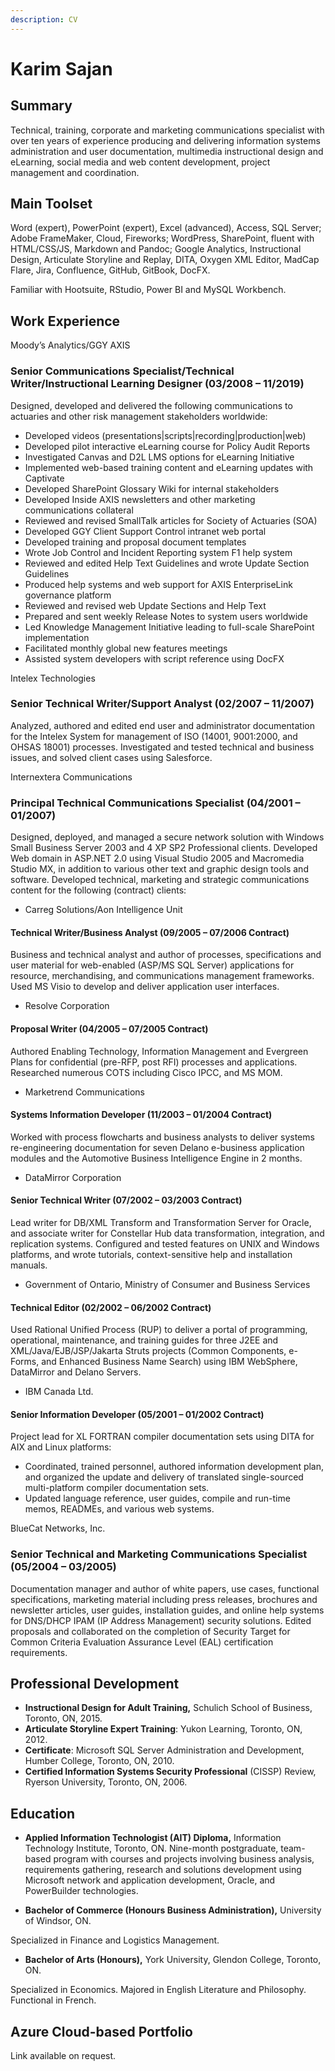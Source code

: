 ```yaml
---
description: CV
---
```


# Karim Sajan

## Summary

Technical, training, corporate and marketing communications specialist with over ten years of experience producing and delivering information systems administration and user documentation, multimedia instructional design and eLearning, social media and web content development, project management and coordination.

## Main Toolset

Word \(expert\), PowerPoint \(expert\), Excel \(advanced\), Access, SQL Server; Adobe FrameMaker, Cloud, Fireworks; WordPress, SharePoint, fluent with HTML/CSS/JS, Markdown and Pandoc; Google Analytics, Instructional Design, Articulate Storyline and Replay, DITA, Oxygen XML Editor, MadCap Flare, Jira, Confluence, GitHub, GitBook, DocFX.

Familiar with Hootsuite, RStudio, Power BI and MySQL Workbench.

## Work Experience

Moody’s Analytics/GGY AXIS

### Senior Communications Specialist/Technical Writer/Instructional Learning Designer \(03/2008 – 11/2019\)

Designed, developed and delivered the following communications to actuaries and other risk management stakeholders worldwide:

* Developed videos \(presentations\|scripts\|recording\|production\|web\)
* Developed pilot interactive eLearning course for Policy Audit Reports
* Investigated Canvas and D2L LMS options for eLearning Initiative
* Implemented web-based training content and eLearning updates with Captivate
* Developed SharePoint Glossary Wiki for internal stakeholders
* Developed Inside AXIS newsletters and other marketing communications collateral
* Reviewed and revised SmallTalk articles for Society of Actuaries \(SOA\)
* Developed GGY Client Support Control intranet web portal
* Developed training and proposal document templates
* Wrote Job Control and Incident Reporting system F1 help system
* Reviewed and edited Help Text Guidelines and wrote Update Section Guidelines
* Produced help systems and web support for AXIS EnterpriseLink governance platform
* Reviewed and revised web Update Sections and Help Text
* Prepared and sent weekly Release Notes to system users worldwide
* Led Knowledge Management Initiative leading to full-scale SharePoint implementation
* Facilitated monthly global new features meetings
* Assisted system developers with script reference using DocFX

Intelex Technologies

### Senior Technical Writer/Support Analyst \(02/2007 – 11/2007\)

Analyzed, authored and edited end user and administrator documentation for the Intelex System for management of ISO \(14001, 9001:2000, and OHSAS 18001\) processes. Investigated and tested technical and business issues, and solved client cases using Salesforce.

Internextera Communications

### Principal Technical Communications Specialist \(04/2001 – 01/2007\)

Designed, deployed, and managed a secure network solution with Windows Small Business Server 2003 and 4 XP SP2 Professional clients. Developed Web domain in ASP.NET 2.0 using Visual Studio 2005 and Macromedia Studio MX, in addition to various other text and graphic design tools and software. Developed technical, marketing and strategic communications content for the following \(contract\) clients:

* Carreg Solutions/Aon Intelligence Unit

####  Technical Writer/Business Analyst \(09/2005 – 07/2006 Contract\)

Business and technical analyst and author of processes, specifications and user material for web-enabled \(ASP/MS SQL Server\) applications for resource, merchandising, and communications management frameworks. Used MS Visio to develop and deliver application user interfaces.

* Resolve Corporation

####  Proposal Writer \(04/2005 – 07/2005 Contract\)

Authored Enabling Technology, Information Management and Evergreen Plans for confidential \(pre-RFP, post RFI\) processes and applications. Researched numerous COTS including Cisco IPCC, and MS MOM.

* Marketrend Communications

####  Systems Information Developer \(11/2003 – 01/2004 Contract\)

Worked with process flowcharts and business analysts to deliver systems re-engineering documentation for seven Delano e-business application modules and the Automotive Business Intelligence Engine in 2 months.

* DataMirror Corporation

####  Senior Technical Writer \(07/2002 – 03/2003 Contract\)

Lead writer for DB/XML Transform and Transformation Server for Oracle, and associate writer for Constellar Hub data transformation, integration, and replication systems. Configured and tested features on UNIX and Windows platforms, and wrote tutorials, context-sensitive help and installation manuals.

* Government of Ontario, Ministry of Consumer and Business Services

####  Technical Editor \(02/2002 – 06/2002 Contract\)

Used Rational Unified Process \(RUP\) to deliver a portal of programming, operational, maintenance, and training guides for three J2EE and XML/Java/EJB/JSP/Jakarta Struts projects \(Common Components, e-Forms, and Enhanced Business Name Search\) using IBM WebSphere, DataMirror and Delano Servers.

* IBM Canada Ltd.

####  Senior Information Developer \(05/2001 – 01/2002 Contract\)

Project lead for XL FORTRAN compiler documentation sets using DITA for AIX and Linux platforms:

* Coordinated, trained personnel, authored information development plan, and organized the update and delivery of translated single-sourced multi-platform compiler documentation sets.
* Updated language reference, user guides, compile and run-time memos, READMEs, and various web systems.

BlueCat Networks, Inc.

### Senior Technical and Marketing Communications Specialist \(05/2004 – 03/2005\)

Documentation manager and author of white papers, use cases, functional specifications, marketing material including press releases, brochures and newsletter articles, user guides, installation guides, and online help systems for DNS/DHCP IPAM \(IP Address Management\) security solutions. Edited proposals and collaborated on the completion of Security Target for Common Criteria Evaluation Assurance Level \(EAL\) certification requirements.

## Professional Development

 * **Instructional Design for Adult Training,** Schulich School of Business, Toronto, ON, 2015.
 * **Articulate Storyline Expert Training**: Yukon Learning, Toronto, ON, 2012.
 * **Certificate**: Microsoft SQL Server Administration and Development, Humber College, Toronto, ON, 2010.
 * **Certified Information Systems Security Professional** \(CISSP\) Review, Ryerson University, Toronto, ON, 2006.

## Education

* **Applied Information Technologist \(AIT\) Diploma,** Information Technology Institute, Toronto, ON. Nine-month postgraduate, team-based program with courses and projects involving business analysis, requirements gathering, research and solutions development using Microsoft network and application development, Oracle, and PowerBuilder technologies.

* **Bachelor of Commerce \(Honours Business Administration\),** University of Windsor, ON.

Specialized in Finance and Logistics Management.

* **Bachelor of Arts \(Honours\),** York University, Glendon College, Toronto, ON.

Specialized in Economics. Majored in English Literature and Philosophy. Functional in French.

## Azure Cloud-based Portfolio

Link available on request.

